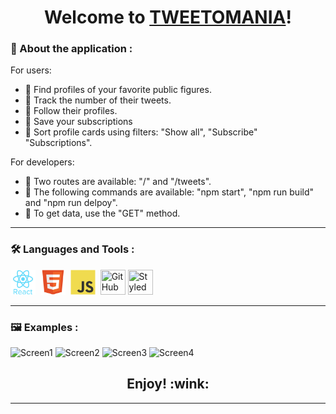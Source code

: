<h1 align="center">Welcome to <a href="https://yevhen-arkhipov.github.io/tweetomania/" target="_blank">TWEETOMANIA</a>!</h1>

<!-- BLOG-POST-LIST:START -->
### :speech_balloon: About the application :

For users:

- :jigsaw: Find profiles of your favorite public figures.
- :jigsaw: Track the number of their tweets.
- :jigsaw: Follow their profiles.
- :jigsaw: Save your subscriptions
- :jigsaw: Sort profile cards using filters: "Show all", "Subscribe" "Subscriptions".

For developers:

- :telescope: Two routes are available: "/" and "/tweets".
- :telescope: The following commands are available: "npm start", "npm run build" and "npm run delpoy".
- :telescope: To get data, use the "GET" method.

---

### :hammer_and_wrench: Languages and Tools :

<div>
  <img src="https://github.com/devicons/devicon/blob/master/icons/react/react-original-wordmark.svg" title="React" alt="React" width="40" height="40"/>&nbsp;
  <img src="https://github.com/devicons/devicon/blob/master/icons/html5/html5-original.svg" title="HTML5" alt="HTML" width="40" height="40"/>&nbsp;
  <img src="https://github.com/devicons/devicon/blob/master/icons/javascript/javascript-original.svg" title="JavaScript" alt="JavaScript" width="40" height="40"/>&nbsp;
  <img src="https://i.imgur.com/OvqFdfS.png" title="GitHub" **alt="GitHub" width="40" height="40"/>
  <img src="https://i.imgur.com/eG6i80j.png" title="StyledComponents" **alt="StyledComponents" width="40" height="40"/>
</div>

---

### :framed_picture: Examples :

<div>
  <img src="https://i.imgur.com/iitUwm3.png" title="Screen1" **alt="Screen1" width="500"/>
  <img src="https://i.imgur.com/nz0FzHZ.png" title="Screen2" **alt="Screen2" width="500"/>
  <img src="https://i.imgur.com/NzLcZZv.png" title="Screen3" **alt="Screen3" width="500"/>
  <img src="https://i.imgur.com/DzXMdBk.png" title="Screen4" **alt="Screen4" width="500"/>
</div>

<!-- BLOG-POST-LIST:END -->

<h2 align="center">Enjoy! :wink:</h3>

---


